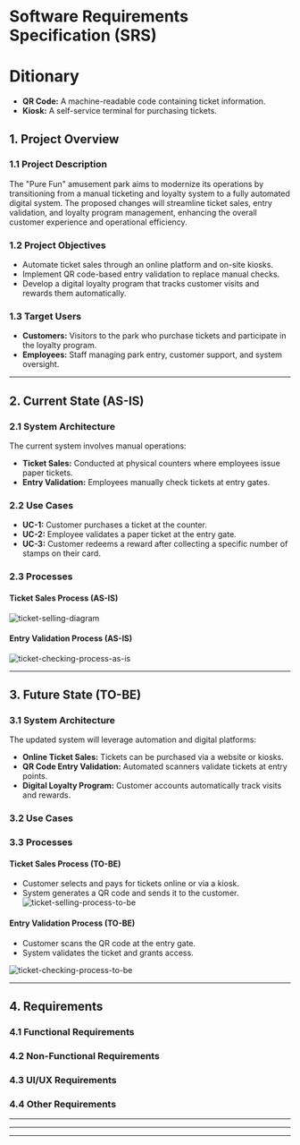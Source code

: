 # Software Requirements Specification (SRS)

# Ditionary
- **QR Code:** A machine-readable code containing ticket information.
- **Kiosk:** A self-service terminal for purchasing tickets.

## **1. Project Overview**

### **1.1 Project Description**
The "Pure Fun" amusement park aims to modernize its operations by transitioning from a manual ticketing and loyalty system to a fully automated digital system. The proposed changes will streamline ticket sales, entry validation, and loyalty program management, enhancing the overall customer experience and operational efficiency.

### **1.2 Project Objectives**
- Automate ticket sales through an online platform and on-site kiosks.
- Implement QR code-based entry validation to replace manual checks.
- Develop a digital loyalty program that tracks customer visits and rewards them automatically.

### **1.3 Target Users**
- **Customers:** Visitors to the park who purchase tickets and participate in the loyalty program.
- **Employees:** Staff managing park entry, customer support, and system oversight.

---

## **2. Current State (AS-IS)**

### **2.1 System Architecture**
The current system involves manual operations:
- **Ticket Sales:** Conducted at physical counters where employees issue paper tickets.
- **Entry Validation:** Employees manually check tickets at entry gates.


### **2.2 Use Cases**
- **UC-1:** Customer purchases a ticket at the counter.
- **UC-2:** Employee validates a paper ticket at the entry gate.
- **UC-3:** Customer redeems a reward after collecting a specific number of stamps on their card.

### **2.3 Processes**
#### Ticket Sales Process (AS-IS)

![ticket-selling-diagram](http://www.plantuml.com/plantuml/proxy?cache=no&src=https://raw.githubusercontent.com/JanRoma/DocumentationExample/refs/heads/main/Processes/ticket-selling/ticket-selling-as-is.puml)

#### Entry Validation Process (AS-IS)

![ticket-checking-process-as-is](http://www.plantuml.com/plantuml/proxy?cache=no&src=https://raw.githubusercontent.com/JanRoma/DocumentationExample/refs/heads/main/Processes/ticket-checking/ticket-checking-as-is.puml)

---

## **3. Future State (TO-BE)**

### **3.1 System Architecture**
The updated system will leverage automation and digital platforms:
- **Online Ticket Sales:** Tickets can be purchased via a website or kiosks.
- **QR Code Entry Validation:** Automated scanners validate tickets at entry points.
- **Digital Loyalty Program:** Customer accounts automatically track visits and rewards.

### **3.2 Use Cases**

### **3.3 Processes**
#### Ticket Sales Process (TO-BE)
- Customer selects and pays for tickets online or via a kiosk.
- System generates a QR code and sends it to the customer.
![ticket-selling-process-to-be](http://www.plantuml.com/plantuml/proxy?cache=no&src=https://raw.githubusercontent.com/JanRoma/DocumentationExample/refs/heads/main/Processes/ticket-selling/ticket-selling-to-be.puml)

#### Entry Validation Process (TO-BE)
- Customer scans the QR code at the entry gate.
- System validates the ticket and grants access.

![ticket-checking-process-to-be](http://www.plantuml.com/plantuml/proxy?cache=no&src=https://raw.githubusercontent.com/JanRoma/DocumentationExample/refs/heads/main/Processes/ticket-checking/ticket-checking-to-be.puml)

---

## **4. Requirements**

### **4.1 Functional Requirements**

### **4.2 Non-Functional Requirements**

### **4.3 UI/UX Requirements**

### **4.4 Other Requirements**

---

---

---

